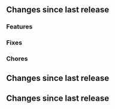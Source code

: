 ## Changes since last release
### Features

### Fixes

### Chores


## Changes since last release

## Changes since last release

